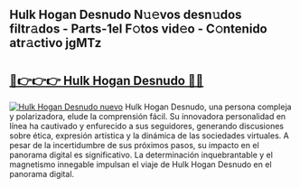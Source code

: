 ## Hulk Hogan Desnudo N𝚞𝚎vos desn𝚞dos filtr𝚊dos - Parts-1el F𝚘tos vid𝚎o - C𝚘ntenido atr𝚊ctivo jgMTz

# <h2><a href="http://mb8b1sg.tromn.icu/?c=Hulk+Hogan+Desnudo">🔗👉👉👉 Hulk Hogan Desnudo 🔗🔗</a></h2>

[![Hulk Hogan Desnudo nuevo](https://i.imgur.com/pEAQMta.gif)](http://mb8b1sg.tromn.icu/?c=Hulk+Hogan+Desnudo)
Hulk Hogan Desnudo, una persona compleja y polarizadora, elude la comprensión fácil. Su innovadora personalidad en línea ha cautivado y enfurecido a sus seguidores, generando discusiones sobre ética, expresión artística y la dinámica de las sociedades virtuales. A pesar de la incertidumbre de sus próximos pasos, su impacto en el panorama digital es significativo. La determinación inquebrantable y el magnetismo innegable impulsan el viaje de Hulk Hogan Desnudo en el panorama digital.
